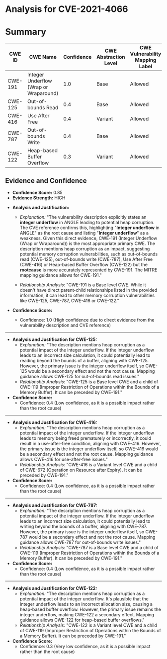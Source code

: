 # Analysis for CVE-2021-4066

# Summary
| CWE ID | CWE Name | Confidence | CWE Abstraction Level | CWE Vulnerability Mapping Label | CWE-Vulnerability Mapping Notes |
|---|---|---|---|---|---|
| CWE-191 | Integer Underflow (Wrap or Wraparound) | 1.0 | Base | Allowed | Primary CWE |
| CWE-125 | Out-of-bounds Read | 0.4 | Base | Allowed | Secondary Candidate |
| CWE-416 | Use After Free | 0.4 | Variant | Allowed | Secondary Candidate |
| CWE-787 | Out-of-bounds Write | 0.4 | Base | Allowed | Secondary Candidate |
| CWE-122 | Heap-based Buffer Overflow | 0.3 | Variant | Allowed | Secondary Candidate |

## Evidence and Confidence

*   **Confidence Score:** 0.85
*   **Evidence Strength:** HIGH

- **Analysis and Justification:**  
  - *Explanation:* "The vulnerability description explicitly states an **integer underflow** in ANGLE leading to potential heap corruption. The CVE reference confirms this, highlighting "**Integer underflow** in ANGLE" as the root cause and listing "**Integer underflow**" as a weakness. Given this direct evidence, CWE-191 (Integer Underflow (Wrap or Wraparound)) is the most appropriate primary CWE. The description mentions heap corruption as an impact, suggesting potential memory corruption vulnerabilities, such as out-of-bounds read (CWE-125), out-of-bounds write (CWE-787), Use After Free (CWE-416) or Heap-based Buffer Overflow (CWE-122) but the **rootcause** is more accurately represented by CWE-191. The MITRE mapping guidance allows for CWE-191."
  
  - *Relationship Analysis:* "CWE-191 is a Base level CWE. While it doesn't have direct parent-child relationships listed in the provided information, it can lead to other memory corruption vulnerabilities like CWE-125, CWE-787, CWE-416 or CWE-122."

- **Confidence Score:**  
  - Confidence: 1.0 (High confidence due to direct evidence from the vulnerability description and CVE reference)

---
- **Analysis and Justification for CWE-125:**
  - *Explanation:* "The description mentions heap corruption as a potential impact of the integer underflow. If the integer underflow leads to an incorrect size calculation, it could potentially lead to reading beyond the bounds of a buffer, aligning with CWE-125. However, the primary issue is the integer underflow itself, so CWE-125 would be a secondary effect and not the root cause. Mapping guidance allows CWE-125 for out-of-bounds read issues."
  - *Relationship Analysis:* "CWE-125 is a Base level CWE and a child of CWE-119 (Improper Restriction of Operations within the Bounds of a Memory Buffer). It can be preceded by CWE-191."
- **Confidence Score:**
  - Confidence: 0.4 (Low confidence, as it is a possible impact rather than the root cause)
---
- **Analysis and Justification for CWE-416:**
  - *Explanation:* "The description mentions heap corruption as a potential impact of the integer underflow. If the integer underflow leads to memory being freed prematurely or incorrectly, it could result in a use-after-free condition, aligning with CWE-416. However, the primary issue is the integer underflow itself, so CWE-416 would be a secondary effect and not the root cause. Mapping guidance allows CWE-416 for use-after-free issues."
  - *Relationship Analysis:* "CWE-416 is a Variant level CWE and a child of CWE-672 (Operation on Resource after Expiry). It can be preceded by CWE-191."
- **Confidence Score:**
  - Confidence: 0.4 (Low confidence, as it is a possible impact rather than the root cause)
---
- **Analysis and Justification for CWE-787:**
  - *Explanation:* "The description mentions heap corruption as a potential impact of the integer underflow. If the integer underflow leads to an incorrect size calculation, it could potentially lead to writing beyond the bounds of a buffer, aligning with CWE-787. However, the primary issue is the integer underflow itself, so CWE-787 would be a secondary effect and not the root cause. Mapping guidance allows CWE-787 for out-of-bounds write issues."
  - *Relationship Analysis:* "CWE-787 is a Base level CWE and a child of CWE-119 (Improper Restriction of Operations within the Bounds of a Memory Buffer). It can be preceded by CWE-191."
- **Confidence Score:**
  - Confidence: 0.4 (Low confidence, as it is a possible impact rather than the root cause)

---
- **Analysis and Justification for CWE-122:**
  - *Explanation:* "The description mentions heap corruption as a potential impact of the integer underflow. It's plausible that the integer underflow leads to an incorrect allocation size, causing a heap-based buffer overflow. However, the primary issue remains the integer underflow, making CWE-122 a secondary effect. Mapping guidance allows CWE-122 for heap-based buffer overflows."
  - *Relationship Analysis:* "CWE-122 is a Variant level CWE and a child of CWE-119 (Improper Restriction of Operations within the Bounds of a Memory Buffer). It can be preceded by CWE-191."
- **Confidence Score:**
  - Confidence: 0.3 (Very low confidence, as it is a possible impact rather than the root cause)